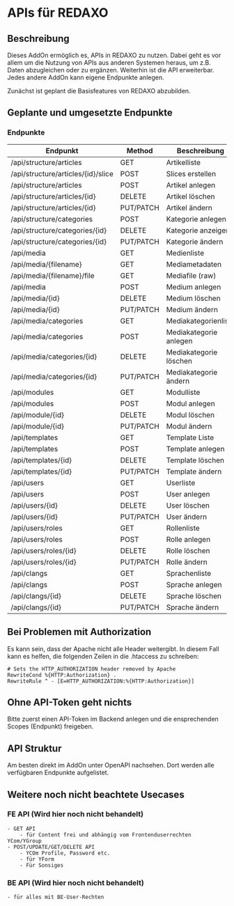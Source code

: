 # APIs für REDAXO

## Beschreibung

Dieses AddOn ermöglich es, APIs in REDAXO zu nutzen. Dabei geht es vor allem um die Nutzung von APIs aus anderen Systemen heraus, um z.B. Daten abzugleichen oder zu ergänzen. Weiterhin ist die API erweiterbar. Jedes andere AddOn kann eigene Endpunkte anlegen. 

Zunächst ist geplant die Basisfeatures von REDAXO abzubilden. 

## Geplante und umgesetzte Endpunkte

### Endpunkte

| Endpunkt                           | Method    | Beschreibung           | Status |
|------------------------------------|-----------|------------------------|--------|
| /api/structure/articles            | GET       | Artikelliste           | ✅      |
| /api/structure/articles/{id}/slice | POST      | Slices erstellen       | ✅      |
| /api/structure/articles            | POST      | Artikel anlegen        | ✅      |
| /api/structure/articles/{id}       | DELETE    | Artikel löschen        | ✅      |
| /api/structure/articles/{id}       | PUT/PATCH | Artikel ändern         | ❌      |
| /api/structure/categories          | POST      | Kategorie anlegen      | ✅      |
| /api/structure/categories/{id}     | DELETE    | Kategorie anzeigen     | ✅      |
| /api/structure/categories/{id}     | PUT/PATCH | Kategorie ändern       | ❌      |
| /api/media                         | GET       | Medienliste            | ✅      |
| /api/media/{filename}              | GET       | Mediametadaten         | ✅      |
| /api/media/{filename}/file         | GET       | Mediafile (raw)        | ✅      |
| /api/media                         | POST      | Medium anlegen         | ❌      |
| /api/media/{id}                    | DELETE    | Medium löschen         | ✅      |
| /api/media/{id}                    | PUT/PATCH | Medium ändern          | ❌      |
| /api/media/categories              | GET       | Mediakategorienliste   | ❌      |
| /api/media/categories              | POST      | Mediakategorie anlegen | ❌      |
| /api/media/categories/{id}         | DELETE    | Mediakategorie löschen | ❌      |
| /api/media/categories/{id}         | PUT/PATCH | Mediakategorie ändern  | ❌      |
| /api/modules                       | GET       | Modulliste             | ✅      |
| /api/modules                       | POST      | Modul anlegen          | ✅      |
| /api/module/{id}                   | DELETE    | Modul löschen          | ✅      |
| /api/module/{id}                   | PUT/PATCH | Modul ändern           | ✅      |
| /api/templates                     | GET       | Template Liste         | ✅      |
| /api/templates                     | POST      | Template anlegen       | ✅      |
| /api/templates/{id}                | DELETE    | Template löschen       | ✅      |
| /api/templates/{id}                | PUT/PATCH | Template ändern        | ✅      |
| /api/users                         | GET       | Userliste              | ❌      |
| /api/users                         | POST      | User anlegen           | ❌      |
| /api/users/{id}                    | DELETE    | User löschen           | ❌      |
| /api/users/{id}                    | PUT/PATCH | User ändern            | ❌      |
| /api/users/roles                   | GET       | Rollenliste            | ❌      |
| /api/users/roles                   | POST      | Rolle anlegen          | ❌      |
| /api/users/roles/{id}              | DELETE    | Rolle löschen          | ❌      |
| /api/users/roles/{id}              | PUT/PATCH | Rolle ändern           | ❌      |
| /api/clangs                        | GET       | Sprachenliste          | ❌      |
| /api/clangs                        | POST      | Sprache anlegen        | ❌      |
| /api/clangs/{id}                   | DELETE    | Sprache löschen        | ❌      |
| /api/clangs/{id}                   | PUT/PATCH | Sprache ändern         | ❌      |

## Bei Problemen mit Authorization

Es kann sein, dass der Apache nicht alle Header weitergibt. In diesem Fall kann es helfen, die folgenden Zeilen in die .htaccess zu schreiben:

```
# Sets the HTTP_AUTHORIZATION header removed by Apache
RewriteCond %{HTTP:Authorization} .
RewriteRule ^ - [E=HTTP_AUTHORIZATION:%{HTTP:Authorization}]
```

## Ohne API-Token geht nichts

Bitte zuerst einen API-Token im Backend anlegen und die ensprechenden Scopes (Endpunkt) freigeben.

## API Struktur

Am besten direkt im AddOn unter OpenAPI nachsehen. Dort werden alle verfügbaren Endpunkte aufgelistet.

## Weitere noch nicht beachtete Usecases

### FE API (Wird hier noch nicht behandelt)
    - GET API 
        - für Content frei und abhängig vom Frontenduserrechten YCom/YGroup
    - POST/UPDATE/GET/DELETE API
        - YCOm Profile, Password etc.
        - für YForm
        - Für Sonsiges

### BE API (Wird hier noch nicht behandelt)
    - für alles mit BE-User-Rechten

